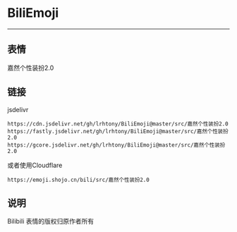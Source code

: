 # BiliEmoji
---
## 表情
嘉然个性装扮2.0
## 链接
jsdelivr
```
https://cdn.jsdelivr.net/gh/lrhtony/BiliEmoji@master/src/嘉然个性装扮2.0
https://fastly.jsdelivr.net/gh/lrhtony/BiliEmoji@master/src/嘉然个性装扮2.0
https://gcore.jsdelivr.net/gh/lrhtony/BiliEmoji@master/src/嘉然个性装扮2.0
```
或者使用Cloudflare
```
https://emoji.shojo.cn/bili/src/嘉然个性装扮2.0
```
## 说明
Bilibili 表情的版权归原作者所有
